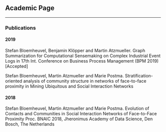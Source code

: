 ## Academic Page

---

### Publications 

#### 2019

Stefan Bloemheuvel, Benjamin Klöpper and Martin Atzmueller. Graph Summarization for Computational Sensemaking on Complex Industrial Event Logs in 17th Int. Conference on Business Process Management (BPM 2019) [Accepted]

Stefan Bloemheuvel, Martin Atzmueller and Marie Postma. Stratification-oriented analysis of community structure in networks of face-to-face proximity in Mining Ubiquitous and Social Interaction Networks

#### 2018

Stefan Bloemheuvel, Martin Atzmueller and Marie Postma. Evolution of Contacts and Communities in Social Interaction Networks of Face-to-Face Proximity Proc. BNAIC 2018, Jheronimus Academy of Data Science, Den Bosch, The Netherlands

